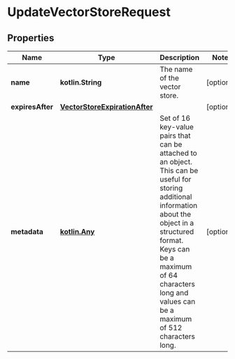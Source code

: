 
# UpdateVectorStoreRequest

## Properties
| Name | Type | Description | Notes |
| ------------ | ------------- | ------------- | ------------- |
| **name** | **kotlin.String** | The name of the vector store. |  [optional] |
| **expiresAfter** | [**VectorStoreExpirationAfter**](VectorStoreExpirationAfter.md) |  |  [optional] |
| **metadata** | [**kotlin.Any**](.md) | Set of 16 key-value pairs that can be attached to an object. This can be useful for storing additional information about the object in a structured format. Keys can be a maximum of 64 characters long and values can be a maximum of 512 characters long.  |  [optional] |



